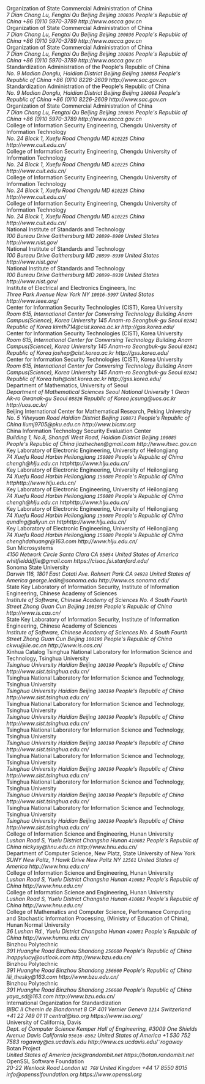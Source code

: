 <reference anchor='GMT-0002-2012' target='http://www.oscca.gov.cn/Column/Column_32.htm'>
  <front>
    <title>GM/T 0002-2012: SM4 block cipher algorithm</title>
    <author>
      <organization>Organization of State Commercial Administration of China</organization>
      <address>
        <postal>
         <street>7 Dian Chang Lu, Fengtai Qu</street>
         <city>Beijing</city>
         <region>Beijing</region>
         <code>100036</code>
         <country>People's Republic of China</country>
        </postal>
        <phone>+86 (0)10 5970-3789</phone>
        <!--<email>contact@oscca.gov.cn</email>-->
        <uri>http://www.oscca.gov.cn</uri>
      </address>
    </author>
    <date day='21' month='March' year='2012'/>
  </front>
</reference>

<reference anchor='GMT-0006-2012' target='http://www.oscca.gov.cn/Column/Column_32.htm'>
  <front>
    <title>GM/T 0006-2012: Cryptographic Application Identifier Criterion Specification</title>
    <author>
      <organization>Organization of State Commercial Administration of China</organization>
      <address>
        <postal>
         <street>7 Dian Chang Lu, Fengtai Qu</street>
         <city>Beijing</city>
         <region>Beijing</region>
         <code>100036</code>
         <country>People's Republic of China</country>
        </postal>
        <phone>+86 (0)10 5970-3789</phone>
        <!--<email>contact@oscca.gov.cn</email>-->
        <uri>http://www.oscca.gov.cn</uri>
      </address>
    </author>
    <date day='21' month='March' year='2012'/>
  </front>
</reference>

<reference anchor='SM4' target='http://www.oscca.gov.cn/UpFile/200621016423197990.pdf'>
<!-- <reference anchor='SM4' target='http://info.dacas.cn/sharedimages/ARTICLES/SMAlgorithms/SM4.pdf'> -->
  <front>
    <title>SMS4 Cryptographic Algorithm For Wireless LAN Products</title>
    <author>
      <organization>Organization of State Commercial Administration of China</organization>
      <address>
        <postal>
         <street>7 Dian Chang Lu, Fengtai Qu</street>
         <city>Beijing</city>
         <region>Beijing</region>
         <code>100036</code>
         <country>People's Republic of China</country>
        </postal>
        <phone>+86 (0)10 5970-3789</phone>
        <!--<email>contact@oscca.gov.cn</email>-->
        <uri>http://www.oscca.gov.cn</uri>
      </address>
    </author>
    <date month='January' year='2006'/>
  </front>
</reference>

<reference anchor='GBT.32907-2016' target='http://www.gb688.cn/bzgk/gb/newGbInfo?hcno=7803DE42D3BC5E80B0C3E5D8E873D56A'>
<!--http://www.sac.gov.cn/SACSearch/search?channelid=97779&templet=gjcxjg_detail.jsp&searchword=STANDARD_CODE=%27GB/T%2032907-2016%27 -->
  <front>
    <title>GB/T 32907-2016: Information security technology -- SM4 block cipher algorithm</title>
    <author>
      <organization>Standardization Administration of the People's Republic of China</organization>
      <address>
        <postal>
         <street>No. 9 Madian Donglu, Haidian District</street>
         <city>Beijing</city>
         <region>Beijing</region>
         <code>100088</code>
         <country>People's Republic of China</country>
        </postal>
        <phone>+86 (0)10 8226-2609</phone>
        <!--<email>contact@oscca.gov.cn</email>-->
        <uri>http://www.sac.gov.cn</uri>
      </address>
    </author>
    <date day='29' month='August' year='2016'/>
  </front>
</reference>


<reference anchor='GB.15629.11-2003' target='http://www.gb688.cn/bzgk/gb/newGbInfo?hcno=74B9DD11287E72408C19C4D3A360D1BD'>
  <front>
    <title>Information technology -- Telecommunications and information exchange between systems -- Local and metropolitan area networks -- Specific requirements -- Part 11: Wireless LAN Medium Access Control (MAC) and Physical Layer (PHY) Specifications</title>
    <author>
      <organization>Standardization Administration of the People's Republic of China</organization>
      <address>
        <postal>
         <street>No. 9 Madian Donglu, Haidian District</street>
         <city>Beijing</city>
         <region>Beijing</region>
         <code>100088</code>
         <country>People's Republic of China</country>
        </postal>
        <phone>+86 (0)10 8226-2609</phone>
        <!--<email>contact@oscca.gov.cn</email>-->
        <uri>http://www.sac.gov.cn</uri>
      </address>
    </author>
    <date day='12' month='May' year='2003'/>
  </front>
</reference>


<reference anchor='OSCCA' target='http://www.oscca.gov.cn'>
  <front>
    <title>Organization of State Commercial Administration of China</title>
    <author>
      <organization>Organization of State Commercial Administration of China</organization>
      <address>
        <postal>
         <street>7 Dian Chang Lu, Fengtai Qu</street>
         <city>Beijing</city>
         <region>Beijing</region>
         <code>100036</code>
         <country>People's Republic of China</country>
        </postal>
        <phone>+86 (0)10 5970-3789</phone>
        <!--<email>contact@oscca.gov.cn</email>-->
        <uri>http://www.oscca.gov.cn</uri>
      </address>
    </author>
    <date month='May' year='2017'/>
  </front>
</reference>

<reference anchor='SM4-Power' target='http://dx.doi.org/10.6028/NIST.FIPS.180-4'>
  <front>
    <!-- Journal on Communications Vol. 36 No 10. -->
    <title>Improved chosen-plaintext power analysis attack against SM4 at the round-output</title>
    <author initials="Z." surname="Du" fullname="Zhi-bo Du">
      <organization>College of Information Security Engineering, Chengdu University of Information Technology</organization>
      <address>
        <postal>
          <street>No. 24 Block 1, Xuefu Road</street>
          <city>Chengdu</city>
          <region>MD</region>
          <code>610225</code>
          <country>China</country>
        </postal>
        <uri>http://www.cuit.edu.cn/</uri>
      </address>
    </author>
    <author initials="Z." surname="Wu" fullname="Zhen Wu">
      <organization>College of Information Security Engineering, Chengdu University of Information Technology</organization>
      <address>
        <postal>
          <street>No. 24 Block 1, Xuefu Road</street>
          <city>Chengdu</city>
          <region>MD</region>
          <code>610225</code>
          <country>China</country>
        </postal>
        <uri>http://www.cuit.edu.cn/</uri>
      </address>
    </author>
    <author initials="M." surname="Wang" fullname="Min Wang">
      <organization>College of Information Security Engineering, Chengdu University of Information Technology</organization>
      <address>
        <postal>
          <street>No. 24 Block 1, Xuefu Road</street>
          <city>Chengdu</city>
          <region>MD</region>
          <code>610225</code>
          <country>China</country>
        </postal>
        <uri>http://www.cuit.edu.cn/</uri>
      </address>
    </author>
    <author initials="J." surname="Rao" fullname="Jin-tao Rao">
      <organization>College of Information Security Engineering, Chengdu University of Information Technology</organization>
      <address>
        <postal>
          <street>No. 24 Block 1, Xuefu Road</street>
          <city>Chengdu</city>
          <region>MD</region>
          <code>610225</code>
          <country>China</country>
        </postal>
        <uri>http://www.cuit.edu.cn/</uri>
      </address>
    </author>
    <date month='October' year='2015'/>
  </front>
</reference>

<reference anchor='NIST.FIPS.197' target='https://doi.org/10.6028/NIST.FIPS.197'>
  <front>
    <title>NIST FIPS 197: Advanced Encryption Standard (AES)</title>
    <author>
      <organization>National Institute of Standards and Technology</organization>
      <address>
        <postal>
          <street>100 Bureau Drive</street>
          <city>Gaithersburg</city>
          <region>MD</region>
          <code>20899-8900</code>
          <country>United States</country>
        </postal>
        <uri>http://www.nist.gov/</uri>
      </address>
    </author>
    <date month='November' year='2001'/>
  </front>
</reference>

<reference anchor='NIST.SP.800-38A' target='http://dx.doi.org/10.6028/NIST.SP.800-38A'>
  <front>
    <title>NIST Special Publication 800-38A: Recommendation for Block Cipher Modes of Operation -- Methods and Techniques</title>
    <author initials="M." surname="Dworkin" fullname="Morris Dworkin">
      <organization>National Institute of Standards and Technology</organization>
      <address>
        <postal>
          <street>100 Bureau Drive</street>
          <city>Gaithersburg</city>
          <region>MD</region>
          <code>20899-8930</code>
          <country>United States</country>
        </postal>
        <uri>http://www.nist.gov/</uri>
      </address>
    </author>
    <date month='December' year='2001'/>
  </front>
</reference>

<reference anchor='NIST.SP.800-38E' target='http://dx.doi.org/10.6028/NIST.SP.800-38E'>
  <front>
    <title>NIST Special Publication 800-38E: Recommendation for Block Cipher Modes of Operation: the XTS-AES Mode for Confidentiality on Storage Devices</title>
    <author initials="M." surname="Dworkin" fullname="Morris Dworkin">
      <organization>National Institute of Standards and Technology</organization>
      <address>
        <postal>
          <street>100 Bureau Drive</street>
          <city>Gaithersburg</city>
          <region>MD</region>
          <code>20899-8930</code>
          <country>United States</country>
        </postal>
        <uri>http://www.nist.gov/</uri>
      </address>
    </author>
    <date month='January' year='2010'/>
  </front>
</reference>

<reference anchor='IEEE.1619-2007' target='http://ieeexplore.ieee.org/document/4493450/'>
  <front>
    <title>IEEE P1619-2007: The XTS-AES Tweakable Block Cipher</title>
    <author>
      <organization>Institute of Electrical and Electronics Engineers, Inc</organization>
      <address>
        <postal>
          <street>Three Park Avenue</street>
          <city>New York</city>
          <region>NY</region>
          <code>10016-5997</code>
          <country>United States</country>
        </postal>
        <uri>http://www.ieee.org/</uri>
      </address>
    </author>
    <date day='18' month='April' year='2008'/>
  </front>
</reference>

<reference anchor='SM4-Analysis' target='https://eprint.iacr.org/2008/281'>
  <front>
    <!-- Cryptology ePrint Archive, Report 2008/281 -->
    <title>Linear and Differential Cryptanalysis of Reduced SMS4 Block Cipher</title>
    <author initials="T." surname="Kim" fullname="Taehyun Kim">
      <organization>Center for Information Security Technologies (CIST), Korea University</organization>
      <address>
        <postal>
          <street>Room 615, International Center for Conversing Technology Building</street>
          <street>Anam Campus(Science), Korea University</street>
          <street>145 Anam-ro</street>
          <city>Seongbuk-gu</city>
          <region>Seoul</region>
          <code>02841</code>
          <country>Republic of Korea</country>
        </postal>
        <email>kimth714@cist.korea.ac.kr</email>
        <uri>http://gss.korea.edu/</uri>
      </address>
    </author>
    <author initials="J." surname="Kim" fullname="Jongsung Kim">
      <organization>Center for Information Security Technologies (CIST), Korea University</organization>
      <address>
        <postal>
          <street>Room 615, International Center for Conversing Technology Building</street>
          <street>Anam Campus(Science), Korea University</street>
          <street>145 Anam-ro</street>
          <city>Seongbuk-gu</city>
          <region>Seoul</region>
          <code>02841</code>
          <country>Republic of Korea</country>
        </postal>
        <email>joshep@cist.korea.ac.kr</email>
        <uri>http://gss.korea.edu/</uri>
      </address>
    </author>
    <author initials="S." surname="Kim" fullname="Seokhie Kim">
      <organization>Center for Information Security Technologies (CIST), Korea University</organization>
      <address>
        <postal>
          <street>Room 615, International Center for Conversing Technology Building</street>
          <street>Anam Campus(Science), Korea University</street>
          <street>145 Anam-ro</street>
          <city>Seongbuk-gu</city>
          <region>Seoul</region>
          <code>02841</code>
          <country>Republic of Korea</country>
        </postal>
        <email>hsh@cist.korea.ac.kr</email>
        <uri>http://gss.korea.edu/</uri>
      </address>
    </author>
    <author initials="J." surname="Sung" fullname="Jaechul Sung">
      <organization>Department of Mathematics, University of Seoul</organization>
      <address>
        <postal>
          <street>Department of Mathematical Sciences</street>
          <street>Seoul National University</street>
          <street>1 Gwan Ak-ro</street>
          <city>Gwanak-gu</city>
          <region>Seoul</region>
          <code>08826</code>
          <country>Republic of Korea</country>
        </postal>
        <email>jcsung@uos.ac.kr</email>
        <uri>http://uos.ac.kr/</uri>
      </address>
    </author>
    <date day='22' month='June' year='2008'/>
  </front>
</reference>

<reference anchor='SM4-Linear' target='https://doi.org/10.1007/s11390-014-1495-9'>
  <front>
    <!-- Journal of Computer Science and Technology, November 2014, Volume 29, Issue 6, pp 1123–1133 -->
    <title>Improved Linear Attacks on the Chinese Block Cipher Standard</title>
    <author initials="M." surname="Liu" fullname="Ming-Jie Liu">
      <organization>Beijing International Center for Mathematical Research, Peking University</organization>
      <address>
        <postal>
          <street>No. 5 Yiheyuan Road Haidian District</street>
          <city>Beijing</city>
          <code>100871</code>
          <country>People's Republic of China</country>
        </postal>
        <email>liumj9705@pku.edu.cn</email>
        <uri>http://www.bicmr.org</uri>
      </address>
    </author>
    <author initials="J." surname="Chen" fullname="Jia-Zhe Chen">
      <organization>China Information Technology Security Evaluation Center</organization>
      <address>
        <postal>
          <street>Building 1, No.8, Shangdi West Road, Haidian District</street>
          <city>Beijing</city>
          <code>100085</code>
          <country>People's Republic of China</country>
        </postal>
        <email>jiazhechen@gmail.com</email>
        <uri>http://www.itsec.gov.cn</uri>
      </address>
    </author>
    <date day='17' month='November' year='2014'/>
  </front>
</reference>

<reference anchor='SM4-FPGA' target='https://www.researchgate.net/publication/287081686_Improvements_of_SM4_algorithm_and_application_in_Ethernet_encryption_system_based_on_FPGA'>
  <front>
    <!-- article{article,
    author = {Cheng, H and Zhai, S and Fang, L and Ding, Q and Huang, C},
    year = {2014},
    month = {07},
    pages = {518-526},
    title = {Improvements of SM4 algorithm and application in Ethernet encryption system based on FPGA},
    volume = {5},
    booktitle = {Journal of Information Hiding and Multimedia Signal Processing}
    } -->
    <!-- Cryptology ePrint Archive, Report 2013/626 -->
    <title>Improvements of SM4 Algorithm and Application in Ethernet Encryption System Based on FPGA</title>
    <author initials="H." surname="Cheng" fullname="Hai Cheng">
      <organization>Key Laboratory of Electronic Engineering, University of Heilongjiang</organization>
      <address>
        <postal>
          <street>74 Xuefu Road</street>
          <city>Harbin</city>
          <region>Heilongjiang</region>
          <code>150080</code>
          <country>People's Republic of China</country>
        </postal>
        <email>chengh@hlju.edu.cn</email>
        <uri>httphttp://www.hlju.edu.cn/</uri>
      </address>
    </author>
    <author initials="S." surname="Zhai" fullname="Shuxia Zhai">
      <organization>Key Laboratory of Electronic Engineering, University of Heilongjiang</organization>
      <address>
        <postal>
          <street>74 Xuefu Road</street>
          <city>Harbin</city>
          <region>Heilongjiang</region>
          <code>150080</code>
          <country>People's Republic of China</country>
        </postal>
        <uri>httphttp://www.hlju.edu.cn/</uri>
      </address>
    </author>
    <author initials="L." surname="Fang" fullname="Lianzhong Fang">
      <organization>Key Laboratory of Electronic Engineering, University of Heilongjiang</organization>
      <address>
        <postal>
          <street>74 Xuefu Road</street>
          <city>Harbin</city>
          <region>Heilongjiang</region>
          <code>150080</code>
          <country>People's Republic of China</country>
        </postal>
        <email>chengh@hlju.edu.cn</email>
        <uri>httphttp://www.hlju.edu.cn/</uri>
      </address>
    </author>
    <author initials="Q." surname="Ding" fullname="Qun Ding">
      <organization>Key Laboratory of Electronic Engineering, University of Heilongjiang</organization>
      <address>
        <postal>
          <street>74 Xuefu Road</street>
          <city>Harbin</city>
          <region>Heilongjiang</region>
          <code>150080</code>
          <country>People's Republic of China</country>
        </postal>
        <email>qunding@aliyun.cn</email>
        <uri>httphttp://www.hlju.edu.cn/</uri>
      </address>
    </author>
    <author initials="C." surname="Huang" fullname="Chunguang Huang">
      <organization>Key Laboratory of Electronic Engineering, University of Heilongjiang</organization>
      <address>
        <postal>
          <street>74 Xuefu Road</street>
          <city>Harbin</city>
          <region>Heilongjiang</region>
          <code>150080</code>
          <country>People's Republic of China</country>
        </postal>
        <email>chenghdahuangr@163.com</email>
        <uri>http://www.hlju.edu.cn/</uri>
      </address>
    </author>
    <date day='01' month='July' year='2014'/>
  </front>
</reference>


<reference anchor='SM4-En' target='https://www.iacr.org/cryptodb/data/paper.php?pubkey=18006'>
  <front>
    <!-- https://www.iacr.org/cryptodb/data/paper.php?pubkey=18006 -->
    <title>SMS4 Encryption Algorithm for Wireless Networks</title>
    <author initials="W." surname="Diffie" fullname="Whitfield Diffie">
      <organization>Sun Microsystems</organization>
      <address>
        <postal>
          <street>4150 Network Circle</street>
          <city>Santa Clara</city>
          <region>CA</region>
          <code>95054</code>
          <country>United States of America</country>
        </postal>
        <email>whitfielddiffie@gmail.com</email>
        <uri>https://cisac.fsi.stanford.edu/</uri>
      </address>
    </author>
    <author initials="G." surname="Ledin" fullname="George Ledin">
      <organization>Sonoma State University</organization>
      <address>
        <postal>
          <street>Darwin 116, 1801 East Cotati Ave.</street>
          <city>Rohnert Park</city>
          <region>CA</region>
          <code>94928</code>
          <country>United States of America</country>
        </postal>
        <email>george.ledin@sonoma.edu</email>
        <uri>http://www.cs.sonoma.edu/</uri>
      </address>
    </author>
    <date day='15' month='May' year='2008'/>
  </front>
</reference>

<reference anchor='SM4-WhiteBox' target='http://dx.doi.org/10.1002/sec.1394'>
  <!-- @article {SEC:SEC1394,
  author = {Bai, Kunpeng and Wu, Chuankun},
  title = {A secure white-box SM4 implementation},
  journal = {Security and Communication Networks},
  volume = {9},
  number = {10},
  issn = {1939-0122},
  url = {http://dx.doi.org/10.1002/sec.1394},
  doi = {10.1002/sec.1394},
  pages = {996-1006},
  keywords = {white-box cryptography, SM4, secure implementation, lookup tables, obfuscation},
  year = {2016},
  note = {sec.1394},
  } -->
  <front>
    <title>A secure white-box SM4 implementation</title>
    <author initials="K." surname="Bai" fullname="Kunpeng Bai">
      <organization>State Key Laboratory of Information Security, Institute of Information Engineering, Chinese Academy of Sciences</organization>
      <address>
        <postal>
          <street>Institute of Software, Chinese Academy of Sciences</street>
          <street>No. 4 South Fourth Street</street>
          <city>Zhong Guan Cun</city>
          <region>Beijing</region>
          <code>100190</code>
          <country>People's Republic of China</country>
        </postal>
        <uri>http://www.is.cas.cn/</uri>
      </address>
    </author>
    <author initials="C." surname="Wu" fullname="Chuankun Wu">
      <organization>State Key Laboratory of Information Security, Institute of Information Engineering, Chinese Academy of Sciences</organization>
      <address>
        <postal>
          <street>Institute of Software, Chinese Academy of Sciences</street>
          <street>No. 4 South Fourth Street</street>
          <city>Zhong Guan Cun</city>
          <region>Beijing</region>
          <code>100190</code>
          <country>People's Republic of China</country>
        </postal>
        <email>ckwu@iie.ac.cn</email>
        <uri>http://www.is.cas.cn/</uri>
      </address>
    </author>
    <date day='15' month='May' year='2008'/>
  </front>
</reference>

<reference anchor='LSW-Bio' target='http://press.ustc.edu.cn/sites/default/files/fujian/field_fujian_multi/20120113/%E5%90%95%E8%BF%B0%E6%9C%9B%20%E5%AF%86%E7%A0%81%E4%B8%80%E6%A0%B7%E7%9A%84%E4%BA%BA%E7%94%9F.pdf'>
 <!-- 新华书目报　2010年11月25日 孙梦姝 -->
  <front>
    <title>Lv Shu Wang -- A life in cryptography</title>
    <author initials="M." surname="Sun" fullname="Mengshu Sun">
      <organization>Xinhua Catalog</organization>
    </author>
    <date day='25' month='November' year='2010'/>
  </front>
</reference>

<reference anchor='SideChannel' target='https://doi.org/10.1109/CIS.2015.102'>
  <!-- 2015 11th International Conference on Computational Intelligence and Security (CIS), Shenzhen, 2015, pp. 398-401. -->
  <front>
    <title>Software Hardware Co-design for Side-Channel Analysis Platform on Security Chips</title>
    <author initials="Q." surname="Lei" fullname="Qian Lei">
      <organization>Tsinghua National Laboratory for Information Science and Technology, Tsinghua University</organization>
      <address>
        <postal>
          <street>Tsinghua University</street>
          <city>Haidian</city>
          <region>Beijing</region>
          <code>100190</code>
          <country>People's Republic of China</country>
        </postal>
        <uri>http://www.sist.tsinghua.edu.cn/</uri>
      </address>
    </author>
    <author initials="L." surname="Wu" fullname="Liji Wu">
      <organization>Tsinghua National Laboratory for Information Science and Technology, Tsinghua University</organization>
      <address>
        <postal>
          <street>Tsinghua University</street>
          <city>Haidian</city>
          <region>Beijing</region>
          <code>100190</code>
          <country>People's Republic of China</country>
        </postal>
        <uri>http://www.sist.tsinghua.edu.cn/</uri>
      </address>
    </author>
    <author initials="S." surname="Zhang" fullname="Shaohui Zhang">
      <organization>Tsinghua National Laboratory for Information Science and Technology, Tsinghua University</organization>
      <address>
        <postal>
          <street>Tsinghua University</street>
          <city>Haidian</city>
          <region>Beijing</region>
          <code>100190</code>
          <country>People's Republic of China</country>
        </postal>
        <uri>http://www.sist.tsinghua.edu.cn/</uri>
      </address>
    </author>
    <author initials="X." surname="Zhang" fullname="Xiangmin Zhang">
      <organization>Tsinghua National Laboratory for Information Science and Technology, Tsinghua University</organization>
      <address>
        <postal>
          <street>Tsinghua University</street>
          <city>Haidian</city>
          <region>Beijing</region>
          <code>100190</code>
          <country>People's Republic of China</country>
        </postal>
        <uri>http://www.sist.tsinghua.edu.cn/</uri>
      </address>
    </author>
    <author initials="X." surname="Li" fullname="Xiangyu Li">
      <organization>Tsinghua National Laboratory for Information Science and Technology, Tsinghua University</organization>
      <address>
        <postal>
          <street>Tsinghua University</street>
          <city>Haidian</city>
          <region>Beijing</region>
          <code>100190</code>
          <country>People's Republic of China</country>
        </postal>
        <uri>http://www.sist.tsinghua.edu.cn/</uri>
      </address>
    </author>
    <author initials="L." surname="Pan" fullname="Liyang Pan">
      <organization>Tsinghua National Laboratory for Information Science and Technology, Tsinghua University</organization>
      <address>
        <postal>
          <street>Tsinghua University</street>
          <city>Haidian</city>
          <region>Beijing</region>
          <code>100190</code>
          <country>People's Republic of China</country>
        </postal>
        <uri>http://www.sist.tsinghua.edu.cn/</uri>
      </address>
    </author>
    <author initials="Z." surname="Dong" fullname="Zhimeng Dong">
      <organization>Tsinghua National Laboratory for Information Science and Technology, Tsinghua University</organization>
      <address>
        <postal>
          <street>Tsinghua University</street>
          <city>Haidian</city>
          <region>Beijing</region>
          <code>100190</code>
          <country>People's Republic of China</country>
        </postal>
        <uri>http://www.sist.tsinghua.edu.cn/</uri>
      </address>
    </author>
    <date day='1' month='December' year='2015'/>
  </front>
</reference>

<reference anchor='SM4-VLSI' target='https://doi.org/10.3233/JIFS-169011'>
<!-- Journal of Intelligent & Fuzzy Systems 31 (2016) 795–803
DOI:10.3233/JIFS-169011
IOS Press -->
  <front>
    <title>A VLSI implementation of an SM4 algorithm resistant to power analysis</title>
    <author initials="S." surname="Yu" fullname="Siyang Yu">
      <organization>College of Information Science and Engineering, Hunan University</organization>
      <address>
        <postal>
          <street>Lushan Road S, Yuelu District</street>
          <city>Changsha</city>
          <region>Hunan</region>
          <code>410082</code>
          <country>People's Republic of China</country>
        </postal>
        <email>nickysy@hnu.edu.cn</email>
        <uri>http://www.hnu.edu.cn/</uri>
      </address>
    </author>
    <author initials="K." surname="Li" fullname="Kenli Li">
      <organization>Department of Computer Science, New Platz, State University of New York</organization>
      <address>
        <postal>
          <street>SUNY New Paltz, 1 Hawk Drive</street>
          <city>New Paltz</city>
          <region>NY</region>
          <code>12561</code>
          <country>United States of America</country>
        </postal>
        <uri>http://www.hnu.edu.cn/</uri>
      </address>
    </author>
    <author initials="K." surname="Li" fullname="Keqin Li">
      <organization>College of Information Science and Engineering, Hunan University</organization>
      <address>
        <postal>
          <street>Lushan Road S, Yuelu District</street>
          <city>Changsha</city>
          <region>Hunan</region>
          <code>410082</code>
          <country>People's Republic of China</country>
        </postal>
        <uri>http://www.hnu.edu.cn/</uri>
      </address>
    </author>
    <author initials="Y." surname="Qin" fullname="Yunchuan Qin">
      <organization>College of Information Science and Engineering, Hunan University</organization>
      <address>
        <postal>
          <street>Lushan Road S, Yuelu District</street>
          <city>Changsha</city>
          <region>Hunan</region>
          <code>410082</code>
          <country>People's Republic of China</country>
        </postal>
        <uri>http://www.hnu.edu.cn/</uri>
      </address>
    </author>
    <author initials="Z." surname="Tong" fullname="Zhao Tong">
      <organization>College of Mathematics and Computer Science, Performance Computing and Stochastic Information Processing, (Ministry of Education of China), Hunan Normal University</organization>
      <address>
        <postal>
          <street>36 Lushan Rd., Yuelu District</street>
          <city>Changsha</city>
          <region>Hunan</region>
          <code>410081</code>
          <country>People's Republic of China</country>
        </postal>
        <uri>http://www.hunnu.edu.cn/</uri>
      </address>
    </author>
    <date day='22' month='July' year='2016'/>
  </front>
</reference>

<reference anchor='SM4-HiSpeed' target='http://dx.doi.org/10.14257/ijsia.2016.10.9.01'>
<!-- International Journal of Security and its Applications
Vol. 10, No. 9 (2016), pp.1-8
http://dx.doi.org/10.14257/ijsia.2016.10.9.01 -->
  <front>
    <title>High-speed Encryption &amp; Decryption System Based on SM4</title>
    <author initials="Q." surname="Lv" fullname="Qian Lv">
      <organization>Binzhou Polytechnic</organization>
      <address>
        <postal>
          <street>391 Huanghe Road</street>
          <city>Binzhou</city>
          <region>Shandong</region>
          <code>256600</code>
          <country>People's Republic of China</country>
        </postal>
        <email>ihappylucy@outlook.com</email>
        <uri>http://www.bzu.edu.cn/</uri>
      </address>
    </author>
    <author initials="L." surname="Li" fullname="Li Li">
      <organization>Binzhou Polytechnic</organization>
      <address>
        <postal>
          <street>391 Huanghe Road</street>
          <city>Binzhou</city>
          <region>Shandong</region>
          <code>256600</code>
          <country>People's Republic of China</country>
        </postal>
        <email>lili_thesky@163.com</email>
        <uri>http://www.bzu.edu.cn/</uri>
      </address>
    </author>
    <author initials="Y." surname="Cao" fullname="Yan-yan Cao">
      <organization>Binzhou Polytechnic</organization>
      <address>
        <postal>
          <street>391 Huanghe Road</street>
          <city>Binzhou</city>
          <region>Shandong</region>
          <code>256600</code>
          <country>People's Republic of China</country>
        </postal>
        <email>yaya_sd@163.com</email>
        <uri>http://www.bzu.edu.cn/</uri>
      </address>
    </author>
    <date day='22' month='July' year='2016'/>
  </front>
</reference>

<reference anchor='ISO.IEC.18033-3.AMD2' target='https://www.iso.org/standard/54531.html'>
  <front>
    <title>ISO/IEC WD1 18033-3/AMD2 -- Encryption algorithms -- Part 3: Block ciphers -- Amendment 2</title>
    <author>
      <organization>International Organization for Standardization</organization>
      <address>
        <postal>
          <street>BIBC II</street>
          <street>Chemin de Blandonnet 8</street>
          <street>CP 401</street>
          <city>Vernier</city>
          <region>Geneva</region>
          <code>1214</code>
          <country>Switzerland</country>
        </postal>
        <phone>+41 22 749 01 11</phone>
        <email>central@iso.org</email>
        <uri>https://www.iso.org/</uri>
      </address>
    </author>
    <date day='13' month='June' year='2017'/>
  </front>
</reference>

<reference anchor='BC-EVAL' target='http://web.cs.ucdavis.edu/&tilde;rogaway/papers/modes.pdf'>
  <front>
    <title>Evaluation of Some Blockcipher Modes of Operation</title>
    <author initials="P." surname="Rogaway" fullname="Phillip Rogaway">
      <organization>University of California, Davis</organization>
      <address>
        <postal>
          <street>Dept. of Computer Science</street>
          <street>Kemper Hall of Engineering, #3009</street>
          <street>One Shields Avenue</street>
          <city>Davis</city>
          <region>California</region>
          <code>95616-8562</code>
          <country>United States of America</country>
        </postal>
        <phone>+1 530 752 7583</phone>
        <email>rogaway@cs.ucdavis.edu</email>
        <uri>http://www.cs.ucdavis.edu/&tilde;rogaway</uri>
      </address>
    </author>
    <date day='10' month='February' year='2011'/>
  </front>
</reference>

<reference anchor='BOTAN' target='https://botan.randombit.net'>
  <front>
    <title>Botan: Crypto and TLS for C++11</title>
    <author initials="J. E." surname="Lloyd" fullname="Jack E. Lloyd">
      <organization>Botan Project</organization>
      <address>
        <postal>
          <street></street>
          <country>United States of America</country>
        </postal>
        <email>jack@randombit.net</email>
        <uri>https://botan.randombit.net</uri>
      </address>
    </author>
    <date day='18' month='October' year='2017'/>
  </front>
</reference>

<reference anchor='OPENSSL' target='https://www.openssl.org'>
  <front>
    <title>OpenSSL: Cryptography and SSL/TLS Toolkit</title>
    <author>
      <organization>OpenSSL Software Foundation</organization>
      <address>
        <postal>
          <street>20-22 Wenlock Road</street>
          <city>London</city>
          <code>N1 7GU</code>
          <country>United Kingdom</country>
        </postal>
        <phone>+44 17 8550 8015</phone>
        <email>info@opensslfoundation.org</email>
        <uri>https://www.openssl.org</uri>
      </address>
    </author>
    <date day='18' month='October' year='2017'/>
  </front>
</reference>
